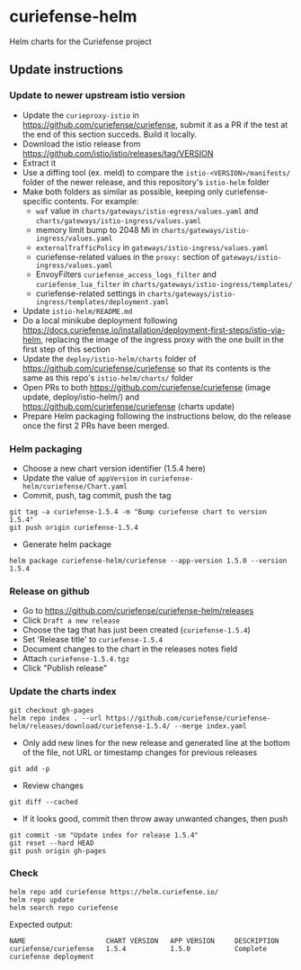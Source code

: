 # curiefense-helm
Helm charts for the Curiefense project

## Update instructions
### Update to newer upstream istio version
* Update the `curieproxy-istio` in <https://github.com/curiefense/curiefense>, submit it as a PR if the test at the end of this section succeds. Build it locally.
* Download the istio release from <https://github.com/istio/istio/releases/tag/VERSION>
* Extract it
* Use a diffing tool (ex. meld) to compare the `istio-<VERSION>/manifests/` folder of the newer release, and this repository's `istio-helm` folder
* Make both folders as similar as possible, keeping only curiefense-specific contents. For example:
  * `waf` value in `charts/gateways/istio-egress/values.yaml` and `charts/gateways/istio-ingress/values.yaml`
  * memory limit bump to 2048 Mi in `charts/gateways/istio-ingress/values.yaml`
  * `externalTrafficPolicy` in `gateways/istio-ingress/values.yaml`
  * curiefense-related values in the `proxy:` section of `gateways/istio-ingress/values.yaml`
  * EnvoyFilters `curiefense_access_logs_filter` and `curiefense_lua_filter` in `charts/gateways/istio-ingress/templates/`
  * curiefense-related settings in `charts/gateways/istio-ingress/templates/deployment.yaml`
* Update `istio-helm/README.md`
* Do a local minikube deployment following <https://docs.curiefense.io/installation/deployment-first-steps/istio-via-helm>, replacing the image of the ingress proxy with the one built in the first step of this section
* Update the `deploy/istio-helm/charts` folder of <https://github.com/curiefense/curiefense> so that its contents is the same as this repo's `istio-helm/charts/` folder
* Open PRs to both <https://github.com/curiefense/curiefense> (image update, deploy/istio-helm/) and <https://github.com/curiefense/curiefense> (charts update)
* Prepare Helm packaging following the instructions below, do the release once the first 2 PRs have been merged.

### Helm packaging
* Choose a new chart version identifier (1.5.4 here)
* Update the value of `appVersion` in `curiefense-helm/curiefense/Chart.yaml`
* Commit, push, tag commit, push the tag
```
git tag -a curiefense-1.5.4 -m "Bump curiefense chart to version 1.5.4"
git push origin curiefense-1.5.4
```
* Generate helm package
```
helm package curiefense-helm/curiefense --app-version 1.5.0 --version 1.5.4
```

### Release on github
* Go to <https://github.com/curiefense/curiefense-helm/releases>
* Click `Draft a new release`
* Choose the tag that has just been created (`curiefense-1.5.4`)
* Set 'Release title' to `curiefense-1.5.4`
* Document changes to the chart in the releases notes field
* Attach `curiefense-1.5.4.tgz`
* Click "Publish release"

### Update the charts index
```
git checkout gh-pages
helm repo index . --url https://github.com/curiefense/curiefense-helm/releases/download/curiefense-1.5.4/ --merge index.yaml
```
* Only add new lines for the new release and generated line at the bottom of the file, not URL or timestamp changes for previous releases
```
git add -p
```
* Review changes
```
git diff --cached
```
* If it looks good, commit then throw away unwanted changes, then push
```
git commit -sm "Update index for release 1.5.4"
git reset --hard HEAD
git push origin gh-pages
```
### Check
```
helm repo add curiefense https://helm.curiefense.io/
helm repo update
helm search repo curiefense
```

Expected output:
```
NAME                    CHART VERSION   APP VERSION     DESCRIPTION
curiefense/curiefense   1.5.4           1.5.0           Complete curiefense deployment
```

